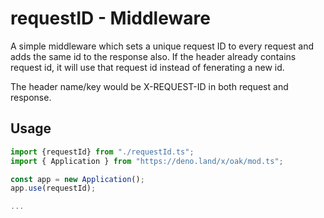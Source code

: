 # requestID - Middleware
A simple middleware which sets a unique request ID to every request and adds the same id 
to the response also. If the header already contains request id, it will use that request id 
instead of fenerating a new id.

The header name/key would be X-REQUEST-ID in both request and response.

## Usage
```ts
import {requestId} from "./requestId.ts";
import { Application } from "https://deno.land/x/oak/mod.ts";

const app = new Application();
app.use(requestId);

...
```
